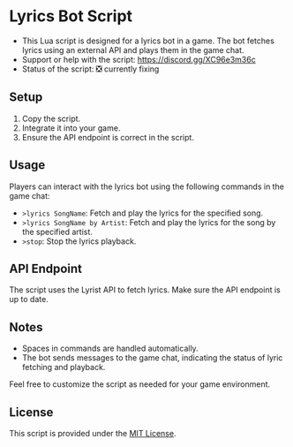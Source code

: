 # Lyrics Bot Script

- This Lua script is designed for a lyrics bot in a game. The bot fetches lyrics using an external API and plays them in the game chat.
- Support or help with the script: https://discord.gg/XC96e3m36c
- Status of the script: ❎ currently fixing

## Setup

1. Copy the script.
2. Integrate it into your game.
3. Ensure the API endpoint is correct in the script.

## Usage

Players can interact with the lyrics bot using the following commands in the game chat:

- `>lyrics SongName`: Fetch and play the lyrics for the specified song.
- `>lyrics SongName by Artist`: Fetch and play the lyrics for the song by the specified artist.
- `>stop`: Stop the lyrics playback.

## API Endpoint

The script uses the Lyrist API to fetch lyrics. Make sure the API endpoint is up to date.

## Notes

- Spaces in commands are handled automatically.
- The bot sends messages to the game chat, indicating the status of lyric fetching and playback.

Feel free to customize the script as needed for your game environment.

## License

This script is provided under the [MIT License](LICENSE).
